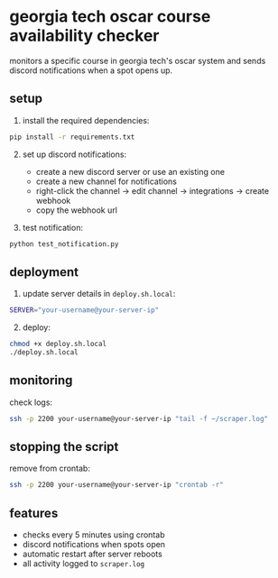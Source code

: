 # georgia tech oscar course availability checker

monitors a specific course in georgia tech's oscar system and sends discord notifications when a spot opens up.

## setup

1. install the required dependencies:
```bash
pip install -r requirements.txt
```

2. set up discord notifications:
   - create a new discord server or use an existing one
   - create a new channel for notifications
   - right-click the channel → edit channel → integrations → create webhook
   - copy the webhook url

3. test notification:
```bash
python test_notification.py
```

## deployment

1. update server details in `deploy.sh.local`:
```bash
SERVER="your-username@your-server-ip"
```

2. deploy:
```bash
chmod +x deploy.sh.local
./deploy.sh.local
```

## monitoring

check logs:
```bash
ssh -p 2200 your-username@your-server-ip "tail -f ~/scraper.log"
```

## stopping the script

remove from crontab:
```bash
ssh -p 2200 your-username@your-server-ip "crontab -r"
```

## features

- checks every 5 minutes using crontab
- discord notifications when spots open
- automatic restart after server reboots
- all activity logged to `scraper.log`
